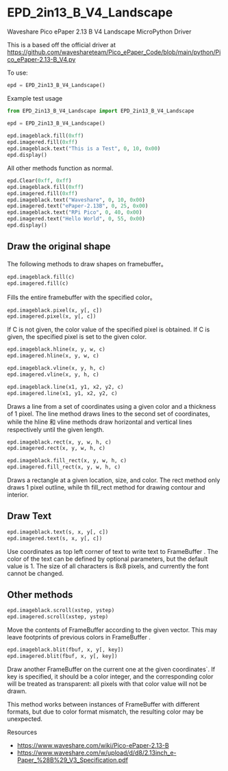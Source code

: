 # EPD_2in13_B_V4_Landscape
Waveshare Pico ePaper 2.13 B V4 Landscape MicroPython Driver

This is a based off the official driver at https://github.com/waveshareteam/Pico_ePaper_Code/blob/main/python/Pico_ePaper-2.13-B_V4.py


To use:
```python
epd = EPD_2in13_B_V4_Landscape()
```

Example test usage
```python
from EPD_2in13_B_V4_Landscape import EPD_2in13_B_V4_Landscape

epd = EPD_2in13_B_V4_Landscape()
    
epd.imageblack.fill(0xff)
epd.imagered.fill(0xff)
epd.imageblack.text("This is a Test", 0, 10, 0x00)
epd.display()
```

All other methods function as normal.

```python
epd.Clear(0xff, 0xff)
epd.imageblack.fill(0xff)
epd.imagered.fill(0xff)
epd.imageblack.text("Waveshare", 0, 10, 0x00)
epd.imagered.text("ePaper-2.13B", 0, 25, 0x00)
epd.imageblack.text("RPi Pico", 0, 40, 0x00)
epd.imagered.text("Hello World", 0, 55, 0x00)
epd.display()
```


## Draw the original shape

The following methods to draw shapes on framebuffer。

```python
epd.imageblack.fill(c)
epd.imagered.fill(c)
```

Fills the entire framebuffer with the specified color。

```python
epd.imageblack.pixel(x, y[, c])
epd.imagered.pixel(x, y[, c])
```

If C is not given, the color value of the specified pixel is obtained. If C is given, the specified pixel is set to the given color.

```python
epd.imageblack.hline(x, y, w, c)
epd.imagered.hline(x, y, w, c)
```

```python
epd.imageblack.vline(x, y, h, c)
epd.imagered.vline(x, y, h, c)
```

```python
epd.imageblack.line(x1, y1, x2, y2, c)
epd.imagered.line(x1, y1, x2, y2, c)
```

Draws a line from a set of coordinates using a given color and a thickness of 1 pixel. The line method draws lines to the second set of coordinates, while the hline 和 vline methods draw horizontal and vertical lines respectively until the given length.

```python
epd.imageblack.rect(x, y, w, h, c)
epd.imagered.rect(x, y, w, h, c)
```

```python
epd.imageblack.fill_rect(x, y, w, h, c)
epd.imagered.fill_rect(x, y, w, h, c)
```

Draws a rectangle at a given location, size, and color. The rect method only draws 1 pixel outline, while th fill_rect method for drawing contour and interior.


## Draw Text

```python
epd.imageblack.text(s, x, y[, c])
epd.imagered.text(s, x, y[, c])
```

Use coordinates as top left corner of text to write text to FrameBuffer . The color of the text can be defined by optional parameters, but the default value is 1. The size of all characters is 8x8 pixels, and currently the font cannot be changed.

## Other methods

```python
epd.imageblack.scroll(xstep, ystep)
epd.imagered.scroll(xstep, ystep)
```

Move the contents of FrameBuffer according to the given vector. This may leave footprints of previous colors in FrameBuffer .

```python
epd.imageblack.blit(fbuf, x, y[, key])
epd.imagered.blit(fbuf, x, y[, key])
```

Draw another FrameBuffer on the current one at the given coordinates`. If key is specified, it should be a color integer, and the corresponding color will be treated as transparent: all pixels with that color value will not be drawn.

This method works between instances of FrameBuffer with different formats, but due to color format mismatch, the resulting color may be unexpected.





Resources
- https://www.waveshare.com/wiki/Pico-ePaper-2.13-B
- https://www.waveshare.com/w/upload/d/d8/2.13inch_e-Paper_%28B%29_V3_Specification.pdf
